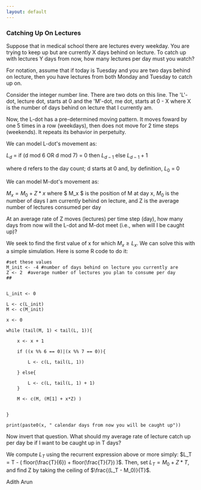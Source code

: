 ```yaml
---
layout: default
---
```



### Catching Up On Lectures

Suppose that in medical school there are lectures every weekday. You are trying to keep up but are currently X days behind on lecture. To catch up with lectures Y days from now, how many lectures per day must you watch?

For notation, assume that if today is Tuesday and you are two days behind on lecture, then you have lectures from both Monday and Tuesday to catch up on. 

Consider the integer number line. There are two dots on this line. The 'L'-dot, lecture dot, starts at 0 and the 'M'-dot, me dot, starts at 0 - X where X is the number of days behind on lecture that I currently am. 

Now, the L-dot has a pre-determined moving pattern. It moves foward by one 5 times in a row (weekdays), then does not move for 2 time steps (weekends). It repeats its behavior in perpetuity.

We can model L-dot's movement as: 
	
$L_{d}$ = if (d mod 6 OR d mod 7) = 0 then $L_{d-1}$ else $L_{d-1} + 1$ 

where d refers to the day count; d starts at 0 and, by definition, $L_{0}$ = 0 

We can model M-dot's movement as: 
	
$M_x = M_0 + Z * x$ where $ M_x $ is the position of M at day x, $M_0$ is the number of days I am currently behind on lecture, and Z is the average number of lectures consumed per day


At an average rate of Z moves (lectures) per time step (day), how many days from now will the L-dot and M-dot meet (i.e., when will I be caught up)?

We seek to find the first value of x for which $M_x \geq L_x$. We can solve this with a simple simulation. Here is some R code to do it:  

	#set these values
	M_init <- -4 #number of days behind on lecture you currently are 
	Z <- 2  #average number of lectures you plan to consume per day
	##


	L_init <- 0

	L <- c(L_init)
	M <- c(M_init)

	x <- 0

	while (tail(M, 1) < tail(L, 1)){

		x <- x + 1
		
		if ((x %% 6 == 0)|(x %% 7 == 0)){

			L <- c(L, tail(L, 1))

		} else{

			L <- c(L, tail(L, 1) + 1)
		}

		M <- c(M, (M[1] + x*Z) )


	}

	print(paste0(x, " calendar days from now you will be caught up"))


Now invert that question. What should my average rate of lecture catch up per day be if I want to be caught up in T days?

We compute $L_T$ using the recurrent expression above or more simply: $L_T = T - ( floor(\frac{T}{6}) + floor(\frac{T}{7}) )$. Then, set $L_T = M_0 + Z * T$, and find Z by taking the ceiling of $\frac{(L_T - M_0)}{T}$. 


Adith Arun  







